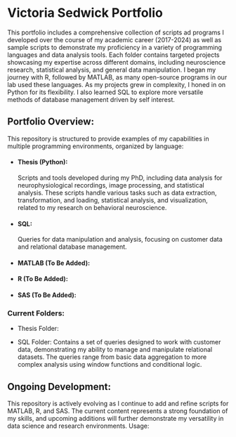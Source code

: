 # Victoria Sedwick Portfolio


This portfolio includes a comprehensive collection of scripts ad programs I developed over the course of my academic career (2017-2024) as well as sample scripts to demonstrate my proficiency in a variety of programming languages and data analysis tools. Each folder contains targeted projects showcasing my expertise across different domains, including neuroscience research, statistical analysis, and general data manipulation. I began my journey with R, followed by MATLAB, as many open-source programs in our lab used these languages. As my projects grew in complexity, I honed in on Python for its flexibility.  I also learned SQL to explore more versatile methods of database management driven by self interest.

## Portfolio Overview:

This repository is structured to provide examples of my capabilities in multiple programming environments, organized by language:
- #### Thesis (Python):
  Scripts and tools developed during my PhD, including data analysis for neurophysiological recordings, image processing, and statistical analysis. These scripts handle various tasks such as data extraction, transformation, and loading, statistical analysis, and visualization, related to my research on behavioral neuroscience.

- #### SQL:
    Queries for data manipulation and analysis, focusing on customer data and relational database management.

- #### MATLAB (To Be Added):

- #### R (To Be Added):

- #### SAS (To Be Added):

### Current Folders:

- Thesis Folder: 

- SQL Folder: Contains a set of queries designed to work with customer data, demonstrating my ability to manage and manipulate relational datasets. The queries range from basic data aggregation to more complex analysis using window functions and conditional logic.

## Ongoing Development:

This repository is actively evolving as I continue to add and refine scripts for MATLAB, R, and SAS. The current content represents a strong foundation of my skills, and upcoming additions will further demonstrate my versatility in data science and research environments.
Usage:

